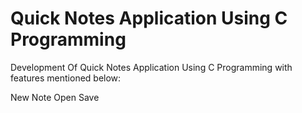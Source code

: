 # Quick Notes Application Using C Programming

Development Of Quick Notes Application Using C Programming with features mentioned below:

New Note
Open
Save
